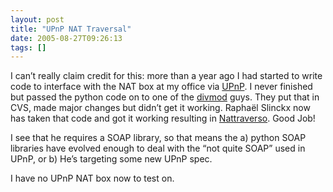 ```yaml
---
layout: post
title: "UPnP NAT Traversal"
date: 2005-08-27T09:26:13
tags: []
---
```


<p>I can&#8217;t really claim credit for this: more than a year ago I had started to write code to interface with the <span class="caps">NAT</span> box at my office via <a href="http://www.upnp.org/">UPnP</a>.  I never finished but passed the python code on to one of the <a href="http://divmod.org">divmod</a> guys.  They put that in <span class="caps">CVS</span>, made major changes but didn&#8217;t get it working.  Raphaël Slinckx now has taken that code and got it working resulting in <a href="http://raphael.slinckx.net/nattraverso.php">Nattraverso</a>.  Good Job!</p>

<p>I see that he requires a <span class="caps">SOAP</span> library, so that means the a) python <span class="caps">SOAP</span> libraries have evolved enough to deal with the &#8220;not quite SOAP&#8221; used in UPnP, or b) He&#8217;s targeting some new UPnP spec.</p>

<p>I have no UPnP <span class="caps">NAT</span> box now to test on.</p>

